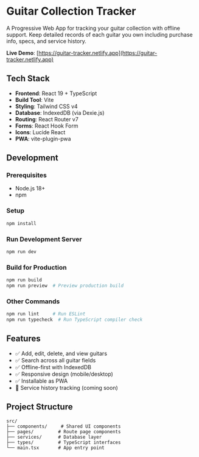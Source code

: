 # Guitar Collection Tracker

A Progressive Web App for tracking your guitar collection with offline support. Keep detailed records of each guitar you own including purchase info, specs, and service history.

**Live Demo**: [https://guitar-tracker.netlify.app](https://guitar-tracker.netlify.app)

## Tech Stack

- **Frontend**: React 19 + TypeScript
- **Build Tool**: Vite
- **Styling**: Tailwind CSS v4
- **Database**: IndexedDB (via Dexie.js)
- **Routing**: React Router v7
- **Forms**: React Hook Form
- **Icons**: Lucide React
- **PWA**: vite-plugin-pwa

## Development

### Prerequisites
- Node.js 18+
- npm

### Setup
```bash
npm install
```

### Run Development Server
```bash
npm run dev
```

### Build for Production
```bash
npm run build
npm run preview  # Preview production build
```

### Other Commands
```bash
npm run lint     # Run ESLint
npm run typecheck  # Run TypeScript compiler check
```

## Features

- ✅ Add, edit, delete, and view guitars
- ✅ Search across all guitar fields
- ✅ Offline-first with IndexedDB
- ✅ Responsive design (mobile/desktop)
- ✅ Installable as PWA
- 🚧 Service history tracking (coming soon)

## Project Structure

```
src/
├── components/     # Shared UI components
├── pages/         # Route page components
├── services/      # Database layer
├── types/         # TypeScript interfaces
└── main.tsx       # App entry point
```